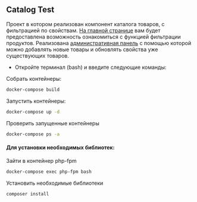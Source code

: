 ## Catalog Test

Проект в котором реализован компонент каталога товаров, с фильтрацией по свойствам.
[На главной странице](http://localhost:82/site/index) вам будет предоставлена возможность ознакомиться с функцией фильтрации продуктов.
Реализована [административная панель](http://localhost:82/admin-panel/panel) с помощью которой можно добавлять новые товары и обновлять свойства уже существующих товаров.


* Откройте терминал (bash) и введите следующие команды:

Собрать контейнеры:
```bash
docker-compose build
```

Запустить контейнеры:

```bash
docker-compose up -d
```
Проверить запущенные контейнеры

```bash
docker-compose ps -a
```
#### Для установки необходимых библиотек:

Зайти в контейнер php-fpm

```bash
docker-compose exec php-fpm bash
```
Установить необходимые библиотеки

```bash
composer install
```
